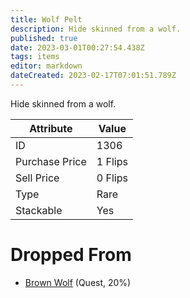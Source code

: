 ```yaml
---
title: Wolf Pelt
description: Hide skinned from a wolf.
published: true
date: 2023-03-01T00:27:54.438Z
tags: items
editor: markdown
dateCreated: 2023-02-17T07:01:51.789Z
---
```


Hide skinned from a wolf.

|Attribute|Value|
|-|-|
|ID|1306|
|Purchase Price|1 Flips|
|Sell Price|0 Flips|
|Type|Rare|
|Stackable|Yes|


# Dropped From
 * [Brown Wolf](/monsters/brown-wolf) (Quest, 20%)
